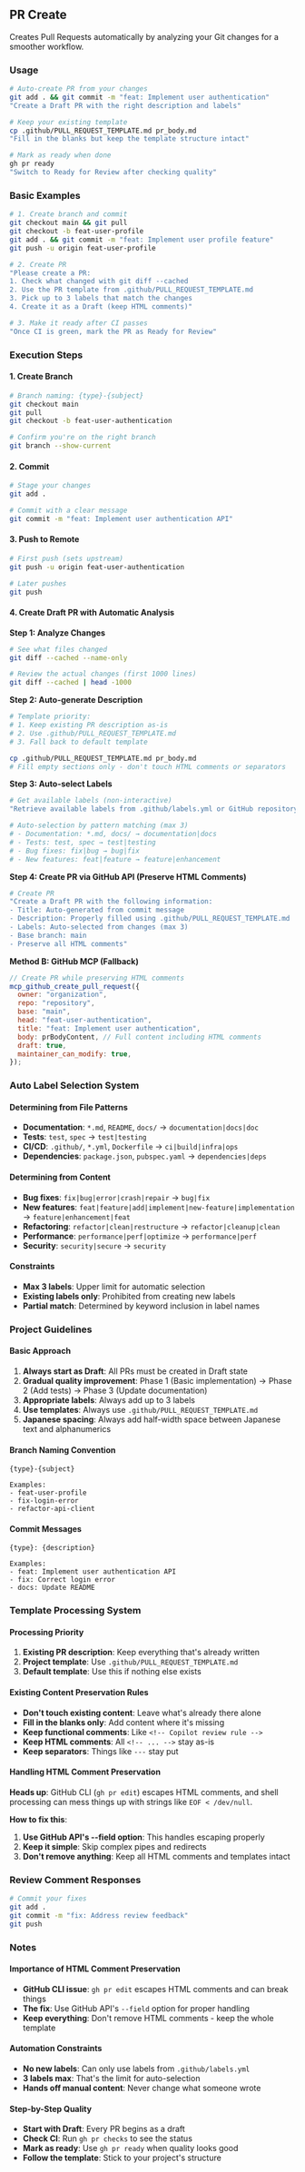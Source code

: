 ## PR Create

Creates Pull Requests automatically by analyzing your Git changes for a smoother workflow.

### Usage

```bash
# Auto-create PR from your changes
git add . && git commit -m "feat: Implement user authentication"
"Create a Draft PR with the right description and labels"

# Keep your existing template
cp .github/PULL_REQUEST_TEMPLATE.md pr_body.md
"Fill in the blanks but keep the template structure intact"

# Mark as ready when done
gh pr ready
"Switch to Ready for Review after checking quality"
```

### Basic Examples

```bash
# 1. Create branch and commit
git checkout main && git pull
git checkout -b feat-user-profile
git add . && git commit -m "feat: Implement user profile feature"
git push -u origin feat-user-profile

# 2. Create PR
"Please create a PR:
1. Check what changed with git diff --cached
2. Use the PR template from .github/PULL_REQUEST_TEMPLATE.md
3. Pick up to 3 labels that match the changes
4. Create it as a Draft (keep HTML comments)"

# 3. Make it ready after CI passes
"Once CI is green, mark the PR as Ready for Review"
```

### Execution Steps

#### 1. Create Branch

```bash
# Branch naming: {type}-{subject}
git checkout main
git pull
git checkout -b feat-user-authentication

# Confirm you're on the right branch
git branch --show-current
```

#### 2. Commit

```bash
# Stage your changes
git add .

# Commit with a clear message
git commit -m "feat: Implement user authentication API"
```

#### 3. Push to Remote

```bash
# First push (sets upstream)
git push -u origin feat-user-authentication

# Later pushes
git push
```

#### 4. Create Draft PR with Automatic Analysis

**Step 1: Analyze Changes**

```bash
# See what files changed
git diff --cached --name-only

# Review the actual changes (first 1000 lines)
git diff --cached | head -1000
```

**Step 2: Auto-generate Description**

```bash
# Template priority:
# 1. Keep existing PR description as-is
# 2. Use .github/PULL_REQUEST_TEMPLATE.md
# 3. Fall back to default template

cp .github/PULL_REQUEST_TEMPLATE.md pr_body.md
# Fill empty sections only - don't touch HTML comments or separators
```

**Step 3: Auto-select Labels**

```bash
# Get available labels (non-interactive)
"Retrieve available labels from .github/labels.yml or GitHub repository and automatically select appropriate labels based on changes"

# Auto-selection by pattern matching (max 3)
# - Documentation: *.md, docs/ → documentation|docs
# - Tests: test, spec → test|testing
# - Bug fixes: fix|bug → bug|fix
# - New features: feat|feature → feature|enhancement
```

**Step 4: Create PR via GitHub API (Preserve HTML Comments)**

```bash
# Create PR
"Create a Draft PR with the following information:
- Title: Auto-generated from commit message
- Description: Properly filled using .github/PULL_REQUEST_TEMPLATE.md
- Labels: Auto-selected from changes (max 3)
- Base branch: main
- Preserve all HTML comments"
```

**Method B: GitHub MCP (Fallback)**

```javascript
// Create PR while preserving HTML comments
mcp_github_create_pull_request({
  owner: "organization",
  repo: "repository",
  base: "main",
  head: "feat-user-authentication",
  title: "feat: Implement user authentication",
  body: prBodyContent, // Full content including HTML comments
  draft: true,
  maintainer_can_modify: true,
});
```

### Auto Label Selection System

#### Determining from File Patterns

- **Documentation**: `*.md`, `README`, `docs/` → `documentation|docs|doc`
- **Tests**: `test`, `spec` → `test|testing`
- **CI/CD**: `.github/`, `*.yml`, `Dockerfile` → `ci|build|infra|ops`
- **Dependencies**: `package.json`, `pubspec.yaml` → `dependencies|deps`

#### Determining from Content

- **Bug fixes**: `fix|bug|error|crash|repair` → `bug|fix`
- **New features**: `feat|feature|add|implement|new-feature|implementation` → `feature|enhancement|feat`
- **Refactoring**: `refactor|clean|restructure` → `refactor|cleanup|clean`
- **Performance**: `performance|perf|optimize` → `performance|perf`
- **Security**: `security|secure` → `security`

#### Constraints

- **Max 3 labels**: Upper limit for automatic selection
- **Existing labels only**: Prohibited from creating new labels
- **Partial match**: Determined by keyword inclusion in label names

### Project Guidelines

#### Basic Approach

1. **Always start as Draft**: All PRs must be created in Draft state
2. **Gradual quality improvement**: Phase 1 (Basic implementation) → Phase 2 (Add tests) → Phase 3 (Update documentation)
3. **Appropriate labels**: Always add up to 3 labels
4. **Use templates**: Always use `.github/PULL_REQUEST_TEMPLATE.md`
5. **Japanese spacing**: Always add half-width space between Japanese text and alphanumerics

#### Branch Naming Convention

```text
{type}-{subject}

Examples:
- feat-user-profile
- fix-login-error
- refactor-api-client
```

#### Commit Messages

```text
{type}: {description}

Examples:
- feat: Implement user authentication API
- fix: Correct login error
- docs: Update README
```

### Template Processing System

#### Processing Priority

1. **Existing PR description**: Keep everything that's already written
2. **Project template**: Use `.github/PULL_REQUEST_TEMPLATE.md`
3. **Default template**: Use this if nothing else exists

#### Existing Content Preservation Rules

- **Don't touch existing content**: Leave what's already there alone
- **Fill in the blanks only**: Add content where it's missing
- **Keep functional comments**: Like `<!-- Copilot review rule -->`
- **Keep HTML comments**: All `<!-- ... -->` stay as-is
- **Keep separators**: Things like `---` stay put

#### Handling HTML Comment Preservation

**Heads up**: GitHub CLI (`gh pr edit`) escapes HTML comments, and shell processing can mess things up with strings like `EOF < /dev/null`.

**How to fix this**:

1. **Use GitHub API's --field option**: This handles escaping properly
2. **Keep it simple**: Skip complex pipes and redirects
3. **Don't remove anything**: Keep all HTML comments and templates intact

### Review Comment Responses

```bash
# Commit your fixes
git add .
git commit -m "fix: Address review feedback"
git push
```

### Notes

#### Importance of HTML Comment Preservation

- **GitHub CLI issue**: `gh pr edit` escapes HTML comments and can break things
- **The fix**: Use GitHub API's `--field` option for proper handling
- **Keep everything**: Don't remove HTML comments - keep the whole template

#### Automation Constraints

- **No new labels**: Can only use labels from `.github/labels.yml`
- **3 labels max**: That's the limit for auto-selection
- **Hands off manual content**: Never change what someone wrote

#### Step-by-Step Quality

- **Start with Draft**: Every PR begins as a draft
- **Check CI**: Run `gh pr checks` to see the status
- **Mark as ready**: Use `gh pr ready` when quality looks good
- **Follow the template**: Stick to your project's structure
